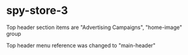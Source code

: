 # spy-store-3

Top header section items are "Advertising Campaigns", "home-image" group

Top header menu reference was changed to "main-header"
